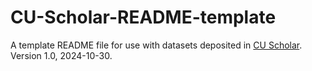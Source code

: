 # CU-Scholar-README-template
A template README file for use with datasets deposited in [CU Scholar](https://scholar.colorado.edu/).
Version 1.0, 2024-10-30.
